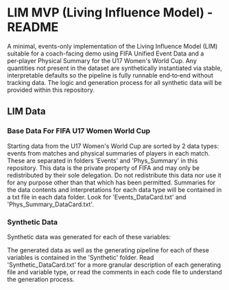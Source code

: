 # LIM MVP (Living Influence Model) - README
A minimal, events-only implementation of the Living Influence Model (LIM) suitable for a coach-facing demo using FIFA Unified Event Data and a per‑player Physical Summary for the U17 Women's World Cup. Any quantities not present in the dataset are synthetically instantiated via stable, interpretable defaults so the pipeline is fully runnable end‑to‑end without tracking data. The logic and generation process for all synthetic data will be provided within this repository.

## LIM Data
### Base Data For FIFA U17 Women World Cup

Starting data from the U17 Women's World Cup are sorted by 2 data types: events from matches and physical summaries of players in each match. These are separated in folders 'Events' and 'Phys_Summary' in this repository. This data is the private property of FIFA and may only be redistributed by their sole delegation. Do not redistribute this data nor use it for any purpose other than that which has been permitted. 
Summaries for the data contents and interpretations for each data type will be contained in a txt file in each data folder. Look for 'Events_DataCard.txt' and 'Phys_Summary_DataCard.txt'.

### Synthetic Data

Synthetic data was generated for each of these variables:

The generated data as well as the generating pipeline for each of these variables is contained in the 'Synthetic' folder. Read 'Synthetic_DataCard.txt' for a more granular description of each generating file and variable type, or read the comments in each code file to understand the generation process.

    
